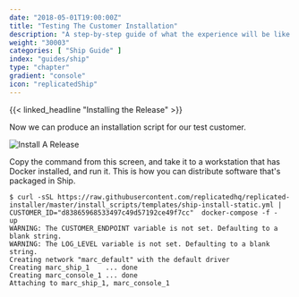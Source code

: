 ```yaml
---
date: "2018-05-01T19:00:00Z"
title: "Testing The Customer Installation"
description: "A step-by-step guide of what the experience will be like installing the application"
weight: "30003"
categories: [ "Ship Guide" ]
index: "guides/ship"
type: "chapter"
gradient: "console"
icon: "replicatedShip"
---
```


{{< linked_headline "Installing the Release" >}}

Now we can produce an installation script for our test customer.

![Install A Release](/images/guides/ship/install-script.png)

Copy the command from this screen, and take it to a workstation that has Docker installed, and run it. This is how you can distribute software that's packaged in Ship.

```shell
$ curl -sSL https://raw.githubusercontent.com/replicatedhq/replicated-installer/master/install_scripts/templates/ship-install-static.yml |       CUSTOMER_ID="d83865968533497c49d57192ce49f7cc"  docker-compose -f -  up
WARNING: The CUSTOMER_ENDPOINT variable is not set. Defaulting to a blank string.
WARNING: The LOG_LEVEL variable is not set. Defaulting to a blank string.
Creating network "marc_default" with the default driver
Creating marc_ship_1    ... done
Creating marc_console_1 ... done
Attaching to marc_ship_1, marc_console_1
```